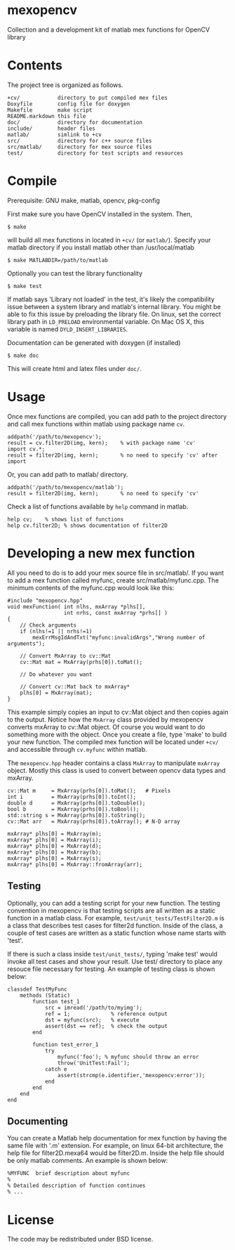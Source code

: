 mexopencv
=========

Collection and a development kit of matlab mex functions for OpenCV library


Contents
========

The project tree is organized as follows.

    +cv/            directory to put compiled mex files
    Doxyfile        config file for doxygen
    Makefile        make script
    README.markdown this file
    doc/            directory for documentation
    include/        header files
    matlab/         simlink to +cv
    src/            directory for c++ source files
    src/matlab/     directory for mex source files
    test/           directory for test scripts and resources


Compile
=======

Prerequisite: GNU make, matlab, opencv, pkg-config

First make sure you have OpenCV installed in the system. Then,

    $ make

will build all mex functions in located in `+cv/` (or `matlab/`).
Specify your matlab directory if you install matlab other than /usr/local/matlab

    $ make MATLABDIR=/path/to/matlab

Optionally you can test the library functionality

    $ make test

If matlab says 'Library not loaded' in the test, it's likely the compatibility
issue between a system library and matlab's internal library. You might be able
to fix this issue by preloading the library file. On linux, set the correct
library path in `LD_PRELOAD` environmental variable. On Mac OS X, this variable
is named `DYLD_INSERT_LIBRARIES`.

Documentation can be generated with doxygen (if installed)

    $ make doc

This will create html and latex files under `doc/`.


Usage
=====

Once mex functions are compiled, you can add path to the project directory and
call mex functions within matlab using package name `cv`.

    addpath('/path/to/mexopencv');
    result = cv.filter2D(img, kern);    % with package name 'cv'
    import cv.*;
    result = filter2D(img, kern);       % no need to specify 'cv' after import

Or, you can add path to matlab/ directory.
 
    addpath('/path/to/mexopencv/matlab');
    result = filter2D(img, kern);       % no need to specify 'cv'

Check a list of functions available by `help` command in matlab.

    help cv;    % shows list of functions
    help cv.filter2D; % shows documentation of filter2D

Developing a new mex function
=============================

All you need to do is to add your mex source file in src/matlab/. If you
want to add a mex function called myfunc, create src/matlab/myfunc.cpp.
The minimum contents of the myfunc.cpp would look like this:

    #include "mexopencv.hpp"
    void mexFunction( int nlhs, mxArray *plhs[],
                      int nrhs, const mxArray *prhs[] )
    {
    	// Check arguments
        if (nlhs!=1 || nrhs!=1)
            mexErrMsgIdAndTxt("myfunc:invalidArgs","Wrong number of arguments");
        
        // Convert MxArray to cv::Mat
        cv::Mat mat = MxArray(prhs[0]).toMat();
        
        // Do whatever you want
        
        // Convert cv::Mat back to mxArray*
        plhs[0] = MxArray(mat);
    }

This example simply copies an input to cv::Mat object and then copies again to
the output. Notice how the `MxArray` class provided by mexopencv converts
mxArray to cv::Mat object. Of course you would want to do something more with
the object. Once you create a file, type 'make' to build your new function. The
compiled mex function will be located under `+cv/` and accessible through
`cv.myfunc` within matlab.

The `mexopencv.hpp` header contains a class `MxArray` to manipulate `mxArray`
object. Mostly this class is used to convert between opencv data types and
mxArray.

    cv::Mat m     = MxArray(prhs[0]).toMat();   # Pixels
    int i         = MxArray(prhs[0]).toInt();
    double d      = MxArray(prhs[0]).toDouble();
    bool b        = MxArray(prhs[0]).toBool();
    std::string s = MxArray(prhs[0]).toString();
    cv::Mat arr   = MxArray(prhs[0]).toArray(); # N-D array

    mxArray* plhs[0] = MxArray(m);
    mxArray* plhs[0] = MxArray(i);
    mxArray* plhs[0] = MxArray(d);
    mxArray* plhs[0] = MxArray(b);
    mxArray* plhs[0] = MxArray(s);
    mxArray* plhs[0] = MxArray::fromArray(arr);


Testing
-------

Optionally, you can add a testing script for your new function. The testing
convention in mexopencv is that testing scripts are all written as a static
function in a matlab class. For example, `test/unit_tests/TestFilter2D.m` is
a class that describes test cases for filter2d function. Inside of the class,
a couple of test cases are written as a static function whose name starts with
'test'.

If there is such a class inside `test/unit_tests/`, typing 'make test' would
invoke all test cases and show your result. Use test/ directory to place any
resouce file necessary for testing. An example of testing class is shown below:

    classdef TestMyFunc
        methods (Static)
            function test_1
                src = imread('/path/to/myimg');
                ref = 1;             % reference output
                dst = myfunc(src);   % execute
                assert(dst == ref);  % check the output
            end
            
            function test_error_1
                try
                    myfunc('foo'); % myfunc should throw an error
                    throw('UnitTest:Fail');
                catch e
                    assert(strcmp(e.identifier,'mexopencv:error'));
                end
            end
        end
    end

Documenting
-----------

You can create a Matlab help documentation for mex function by having the same
file with '.m' extension. For example, on linux 64-bit architecture, the help
file for filter2D.mexa64 would be filter2D.m. Inside the help file should be
only matlab comments. An example is shown below:

    %MYFUNC  brief description about myfunc
    %
    % Detailed description of function continues
    % ...

License
=======

The code may be redistributed under BSD license.
